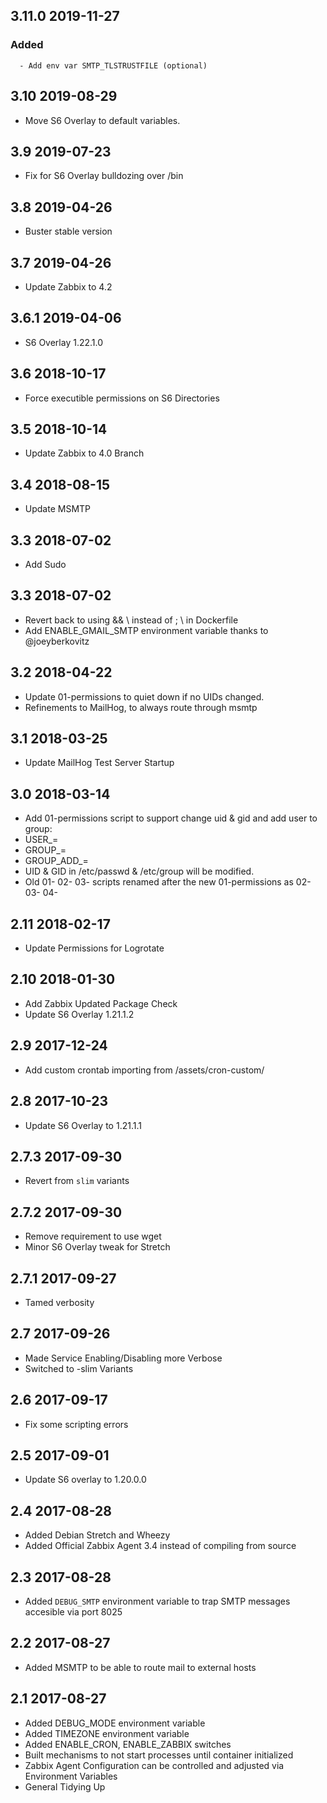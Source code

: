 ## 3.11.0 2019-11-27 <dave at tiredofit dot ca>

   ### Added
      - Add env var SMTP_TLSTRUSTFILE (optional)

## 3.10 2019-08-29 <edisonlee at selfdesign dot org>

* Move S6 Overlay to default variables.

## 3.9 2019-07-23 <dave at tiredofit dot ca>

* Fix for S6 Overlay bulldozing over /bin

## 3.8 2019-04-26 <dave at tiredofit dot ca>

* Buster stable version

## 3.7 2019-04-26 <dave at tiredofit dot ca>
	
* Update Zabbix to 4.2

## 3.6.1 2019-04-06 <dave at tiredofit dot ca>

* S6 Overlay 1.22.1.0

## 3.6 2018-10-17 <dave at tiredofit dot ca>

* Force executible permissions on S6 Directories

## 3.5 2018-10-14 <dave at tiredofit dot ca>

* Update Zabbix to 4.0 Branch

## 3.4 2018-08-15 <dave at tiredofit dot ca>

* Update MSMTP

## 3.3 2018-07-02 <dave at tiredofit dot ca>

* Add Sudo

## 3.3 2018-07-02 <dave at tiredofit dot ca>

* Revert back to using && \ instead of ; \ in Dockerfile
* Add ENABLE_GMAIL_SMTP environment variable thanks to @joeyberkovitz

## 3.2 2018-04-22 <dave at tiredofit dot ca>

* Update 01-permissions to quiet down if no UIDs changed.
* Refinements to MailHog, to always route through msmtp

## 3.1 2018-03-25 <dave at tiredofit dot ca>

* Update MailHog Test Server Startup

## 3.0 2018-03-14 <lesliesit at outlook dot com>

* Add 01-permissions script to support change uid & gid and add user to group:
* USER_<USERNAME>=<aNewNumber>
* GROUP_<GROUPNAME>=<aNewNumber>
* GROUP_ADD_<USERNAME>=<aGroupName>
* UID & GID in /etc/passwd & /etc/group will be modified.
* Old 01- 02- 03- scripts renamed after the new 01-permissions as 02- 03- 04-

## 2.11 2018-02-17 <dave at tiredofit dot ca>

* Update Permissions for Logrotate

## 2.10 2018-01-30 <dave at tiredofit dot ca>

* Add Zabbix Updated Package Check
* Update S6 Overlay 1.21.1.2

## 2.9 2017-12-24 <dave at tiredofit dot ca>

* Add custom crontab importing from /assets/cron-custom/

## 2.8 2017-10-23 <dave at tiredofit dot ca>

* Update S6 Overlay to 1.21.1.1

## 2.7.3 2017-09-30 <dave at tiredofit dot ca>

* Revert from `slim` variants

## 2.7.2 2017-09-30 <dave at tiredofit dot ca>

* Remove requirement to use wget 
* Minor S6 Overlay tweak for Stretch

## 2.7.1 2017-09-27 <dave at tiredofit dot ca>

* Tamed verbosity

## 2.7 2017-09-26 <dave at tiredofit dot ca>

* Made Service Enabling/Disabling more Verbose
* Switched to -slim Variants

## 2.6 2017-09-17 <dave at tiredofit dot ca>

* Fix some scripting errors

## 2.5 2017-09-01 <dave at tiredofit dot ca>

* Update S6 overlay to 1.20.0.0

## 2.4 2017-08-28 <dave at tiredofit dot ca>

* Added Debian Stretch and Wheezy 
* Added Official Zabbix Agent 3.4 instead of compiling from source

## 2.3 2017-08-28 <dave at tiredofit dot ca>

* Added `DEBUG_SMTP` environment variable to trap SMTP messages accesible via port 8025

## 2.2 2017-08-27 <dave at tiredofit dot ca>

* Added MSMTP to be able to route mail to external hosts

## 2.1 2017-08-27 <dave at tiredofit dot ca>

* Added DEBUG_MODE environment variable
* Added TIMEZONE environment variable
* Added ENABLE_CRON, ENABLE_ZABBIX switches
* Built mechanisms to not start processes until container initialized
* Zabbix Agent Configuration can be controlled and adjusted via Environment Variables
* General Tidying Up
